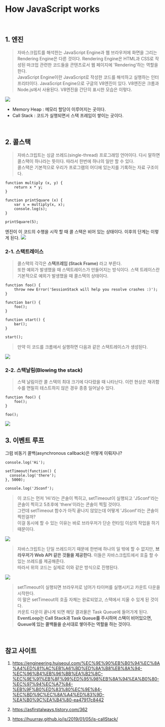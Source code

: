 # How JavaScript works 

<br>

## 1. 엔진 

> 자바스크립트를 해석한는 JavaScript Engine과 웹 브라우저에 화면을 그리는 Rendering Engine은 다른 것이다. Rendering Engine은 HTML과 CSS로 작성된 마크업 관련한 코드들을 콘텐츠로서 웹 페이지에 'Rendering'하는 역할을 한다. <br> 
>  JavaScript Engine이란 JavaScript로 작성한 코드를 해석하고 실행하는 인터프리터이다. JavaScript Engine으로 구글의 V8엔진이 있다. V8엔진은 크롬과 Node.js에서 사용된다. V8엔진을 간단히 표시한 모습은 이렇다. 

![](../img/v8_structure.png)

- Memory Heap : 메모리 할당이 이루어지는 곳이다. 
- Call Stack : 코드가 실행되면서 스택 프레임이 쌓이는 곳이다. 

<br>

## 2. 콜스택 

> 자바스크립트는 싱글 쓰레드(single-thread) 프로그래밍 언어이다. 다시 말하면 콜스택이 하나라는 뜻이다. 따라서 한번에 하나의 일만 할 수 있다. <br>
> 콜스택은 기본적으로 우리가 프로그램의 어디에 있는지를 기록하는 자료 구조이다. 
```
function multiply (x, y) {
    return x * y; 
}

function printSquare (x) {
    var s = multiply(x, x); 
    console.log(s);
}

printSquare(5); 
```
엔진이 이 코드의 수행을 시작 할 때 콜 스택은 비어 있는 상태이다. 이후의 단계는 이렇게 된다. 
![](../img/callstack.png)

### 2-1. 스택트레이스

> 콜스택의 각각은 <b>스택프레임 (Stack Frame)</b> 라고 부른다. <br>
> 또한 예외가 발생했을 때 스택트레이스가 만들어지는 방식이다. 스택 트레이스란 기본적으로 예외가 발생했을 때 콜스택의 상태이다. <br>

```
function foo() {
    throw new Error('SessionStack will help you resolve crashes :)');
}

function bar() {
    foo();
}

function start() {
    bar();
}

start();

```
> 만약 이 코드를 크롬에서 실행하면 다음과 같은 스택트레이스가 생성된다. 

![](../img/stacktrace.png)

### 2-2. 스택날림(Blowing the stack) 

> 스택 날림이란 콜 스택의 최대 크기에 다다랐을 때 나타난다. 이런 현상은 재귀함수를 면밀히 테스트하지 않은 경우 종종 일어날수 있다. 
```
function foo() {
    foo();
}

foo();
```

![](../img/blowing_the_stack.png)


## 3. 이벤트 루프 

그럼 비동기 콜백(asynchronous callback)은 어떻게 이뤄지나? 

```
console.log('Hi');

setTimeout(function() {
  console.log('there');
}, 5000);

console.log('JSconf');
```

> 이 코드는 먼저 'Hi'라는 콘솔이 찍히고, setTimeout이 실행되고 'JSconf'라는 콘솔이 찍히고 5초후에 'there'이라는 콘솔이 찍힐 것이다. <br>
> 그런데 setTimeout 함수가 아직 끝나지 않았는데 어떻게 'JSconf'라는 콘솔이 찍힌걸까?<br> 이걸 동시에 할 수 있는 이유는 바로 브라우저가 단순 런타임 이상의 작업을 하기 때문이다. 

![](../img/eventloop.png)

> 자바스크립트는 단일 쓰레드이기 때문에 한번에 하나의 일 밖에 할 수 없지만, <b> 브라우저가 Web API 같은 것들을 제공한다.</b> 이들은 자바스크립트에서 호출 할 수 있는 쓰레드를 제공해준다. <br>
> 따라서 위의 코드는 실제로 이와 같은 방식으로 진행된다. 

![](../img/eventloop.gif)

> setTimeout이 실행되면 브라우저로 넘어가 타이머를 실행시키고 카운트 다운을 시작한다. 
> <br> 이 말은 setTimeout의 호출 자체는 완료되었고, 스택에서 지울 수 있게 된 것이다. 
> <br>
> 카운트 다운이 끝나게 되면 해당 결과물은 Task Queue에 들어가게 된다. 
> <br> <b>EventLoop는 Call Stack과 Task Queue를 주시하며 스택이 비어있으면, Queue에 있는 콜백들을 순서대로 쌓아주는 역할을 하는 것이다. </b>



<br>


## 참고 사이트 
1. https://engineering.huiseoul.com/%EC%9E%90%EB%B0%94%EC%8A%A4%ED%81%AC%EB%A6%BD%ED%8A%B8%EB%8A%94-%EC%96%B4%EB%96%BB%EA%B2%8C-%EC%9E%91%EB%8F%99%ED%95%98%EB%8A%94%EA%B0%80-%EC%97%94%EC%A7%84-%EB%9F%B0%ED%83%80%EC%9E%84-%EC%BD%9C%EC%8A%A4%ED%83%9D-%EA%B0%9C%EA%B4%80-ea47917c8442

2. https://asfirstalways.tistory.com/362

3. https://huurray.github.io/js/2019/01/05/js-callStack/